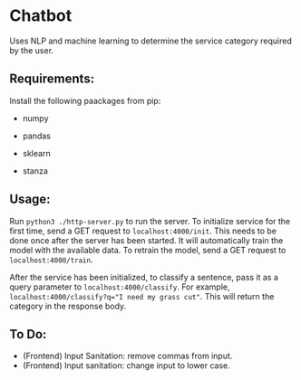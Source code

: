 # Chatbot
Uses NLP and machine learning to determine the service category required by the user.

## Requirements:
Install the following paackages from pip:

- numpy

- pandas

- sklearn

- stanza

## Usage:
Run `python3 ./http-server.py` to run the server. To initialize service for the first time, send a GET request to `localhost:4000/init`. This needs to be done once after the server has been started. It will automatically train the model with the available data. To retrain the model, send a GET request to `localhost:4000/train`.

After the service has been initialized, to classify a sentence, pass it as a query parameter to `localhost:4000/classify`. For example, `localhost:4000/classify?q="I need my grass cut"`. This will return the category in the response body.

## To Do:
- (Frontend) Input Sanitation: remove commas from input.
- (Frontend) Input sanitation: change input to lower case.
